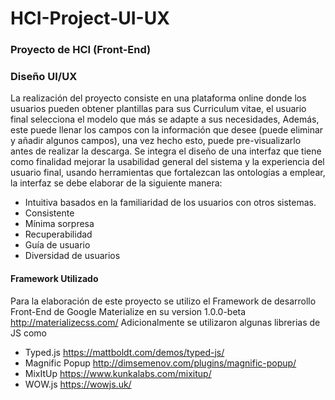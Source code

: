 # HCI-Project-UI-UX
### Proyecto de HCI (Front-End)

### Diseño UI/UX

La realización del proyecto consiste en una plataforma online donde los
usuarios pueden obtener plantillas para sus Curriculum vitae, el usuario final
selecciona el modelo que más se adapte a sus necesidades, Además, este puede
llenar los campos con la información que desee (puede eliminar y añadir algunos
campos), una vez hecho esto, puede pre-visualizarlo antes de realizar la descarga.
Se integra el diseño de una interfaz que tiene como finalidad mejorar la usabilidad
general del sistema y la experiencia del usuario final, usando herramientas que
fortalezcan las ontologías a emplear, la interfaz se debe elaborar de la siguiente
manera:

- Intuitiva basados en la familiaridad de los usuarios con otros sistemas.
- Consistente
- Mínima sorpresa
- Recuperabilidad
- Guía de usuario
- Diversidad de usuarios

#### Framework Utilizado
Para la elaboración de este proyecto se utilizo el Framework de desarrollo Front-End de Google Materialize en su version 1.0.0-beta
http://materializecss.com/
Adicionalmente se utilizaron algunas librerias de JS como 
- Typed.js https://mattboldt.com/demos/typed-js/
- Magnific Popup http://dimsemenov.com/plugins/magnific-popup/
- MixItUp https://www.kunkalabs.com/mixitup/
- WOW.js https://wowjs.uk/